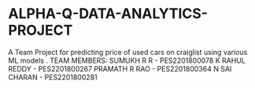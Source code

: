 # ALPHA-Q-DATA-ANALYTICS-PROJECT
A Team Project for predicting price of used cars on craiglist using various ML models .
TEAM MEMBERS:
SUMUKH R R    - PES2201800078
K RAHUL REDDY - PES2201800267
PRAMATH R RAO - PES2201800364
N SAI CHARAN  - PES2201800281



